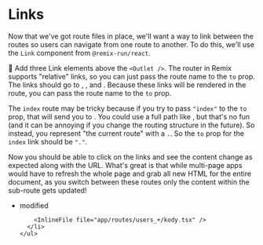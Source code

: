 # Links

Now that we've got route files in place, we'll want a way to link between the
routes so users can navigate from one route to another. To do this, we'll use
the `Link` component from `@remix-run/react`.

🐨 Add three Link elements above the `<Outlet />`. The router in Remix supports
"relative" links, so you can just pass the route name to the `to` prop. The
links should go to <LinkToApp to="/users/kody" />,
<LinkToApp to="/users/kody/host" />, and <LinkToApp to="/users/kody/renter" />.
Because these links will be rendered in the <LinkToApp to="/users/kody" />
route, you can pass the route name to the `to` prop.

The `index` route may be tricky because if you try to pass `"index"` to the `to`
prop, that will send you to <LinkToApp to="/users/kody/index" />. You could use
a full path like <LinkToApp to="/users/kody" />, but that's no fun (and it can
be annoying if you change the routing structure in the future). So instead, you
represent "the current route" with a `.`. So the `to` prop for the `index` link
should be `"."`.

Now you should be able to click on the links and see the content change as
expected along with the URL. What's great is that while multi-page apps would
have to refresh the whole page and grab all new HTML for the entire document, as
you switch between these routes only the content within the sub-route gets
updated!

<TouchedFiles>
  <div id="files">
    <ul>
      <li data-state="modified">
        <span>modified</span>

        <InlineFile file="app/routes/users_+/kody.tsx" />
      </li>
    </ul>

  </div>
</TouchedFiles>
